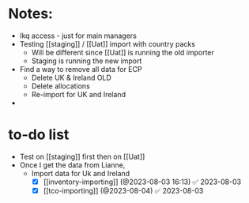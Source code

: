 # Notes:
- lkq access - just for main managers
- Testing [[staging]] / [[Uat]] import with country packs
	- Will be different since [[Uat]] is running the old importer
	- Staging is running the new import
- Find a way to remove all data for ECP 
	- Delete UK & Ireland OLD
	- Delete allocations
	- Re-import for UK and Ireland
- 
# to-do list
- Test on [[staging]] first then on [[Uat]]
- Once I get the data from Lianne,
	- Import data for Uk and Ireland
		- [x] [[inventory-importing]] (@2023-08-03 16:13) ✅ 2023-08-03
		- [x] [[tco-importing]] (@2023-08-04) ✅ 2023-08-03
